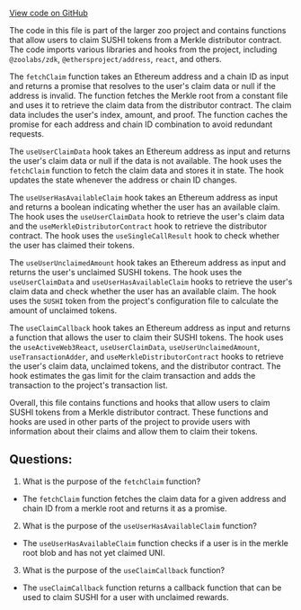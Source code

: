 [View code on GitHub](zoo-labs/zoo/blob/master/core/src/state/claim/hooks.ts)

The code in this file is part of the larger zoo project and contains functions that allow users to claim SUSHI tokens from a Merkle distributor contract. The code imports various libraries and hooks from the project, including `@zoolabs/zdk`, `@ethersproject/address`, `react`, and others. 

The `fetchClaim` function takes an Ethereum address and a chain ID as input and returns a promise that resolves to the user's claim data or null if the address is invalid. The function fetches the Merkle root from a constant file and uses it to retrieve the claim data from the distributor contract. The claim data includes the user's index, amount, and proof. The function caches the promise for each address and chain ID combination to avoid redundant requests.

The `useUserClaimData` hook takes an Ethereum address as input and returns the user's claim data or null if the data is not available. The hook uses the `fetchClaim` function to fetch the claim data and stores it in state. The hook updates the state whenever the address or chain ID changes.

The `useUserHasAvailableClaim` hook takes an Ethereum address as input and returns a boolean indicating whether the user has an available claim. The hook uses the `useUserClaimData` hook to retrieve the user's claim data and the `useMerkleDistributorContract` hook to retrieve the distributor contract. The hook uses the `useSingleCallResult` hook to check whether the user has claimed their tokens.

The `useUserUnclaimedAmount` hook takes an Ethereum address as input and returns the user's unclaimed SUSHI tokens. The hook uses the `useUserClaimData` and `useUserHasAvailableClaim` hooks to retrieve the user's claim data and check whether the user has an available claim. The hook uses the `SUSHI` token from the project's configuration file to calculate the amount of unclaimed tokens.

The `useClaimCallback` hook takes an Ethereum address as input and returns a function that allows the user to claim their SUSHI tokens. The hook uses the `useActiveWeb3React`, `useUserClaimData`, `useUserUnclaimedAmount`, `useTransactionAdder`, and `useMerkleDistributorContract` hooks to retrieve the user's claim data, unclaimed tokens, and the distributor contract. The hook estimates the gas limit for the claim transaction and adds the transaction to the project's transaction list.

Overall, this file contains functions and hooks that allow users to claim SUSHI tokens from a Merkle distributor contract. These functions and hooks are used in other parts of the project to provide users with information about their claims and allow them to claim their tokens.
## Questions: 
 1. What is the purpose of the `fetchClaim` function?
- The `fetchClaim` function fetches the claim data for a given address and chain ID from a merkle root and returns it as a promise.

2. What is the purpose of the `useUserHasAvailableClaim` function?
- The `useUserHasAvailableClaim` function checks if a user is in the merkle root blob and has not yet claimed UNI.

3. What is the purpose of the `useClaimCallback` function?
- The `useClaimCallback` function returns a callback function that can be used to claim SUSHI for a user with unclaimed rewards.
